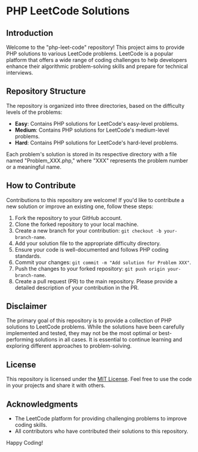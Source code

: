 # PHP LeetCode Solutions

## Introduction

Welcome to the "php-leet-code" repository! This project aims to provide PHP solutions to various LeetCode problems. LeetCode is a popular platform that offers a wide range of coding challenges to help developers enhance their algorithmic problem-solving skills and prepare for technical interviews.

## Repository Structure

The repository is organized into three directories, based on the difficulty levels of the problems:

- **Easy**: Contains PHP solutions for LeetCode's easy-level problems.
- **Medium**: Contains PHP solutions for LeetCode's medium-level problems.
- **Hard**: Contains PHP solutions for LeetCode's hard-level problems.

Each problem's solution is stored in its respective directory with a file named "Problem_XXX.php," where "XXX" represents the problem number or a meaningful name.

## How to Contribute

Contributions to this repository are welcome! If you'd like to contribute a new solution or improve an existing one, follow these steps:

1. Fork the repository to your GitHub account.
2. Clone the forked repository to your local machine.
3. Create a new branch for your contribution: `git checkout -b your-branch-name`.
4. Add your solution file to the appropriate difficulty directory.
5. Ensure your code is well-documented and follows PHP coding standards.
6. Commit your changes: `git commit -m "Add solution for Problem XXX"`.
7. Push the changes to your forked repository: `git push origin your-branch-name`.
8. Create a pull request (PR) to the main repository. Please provide a detailed description of your contribution in the PR.

## Disclaimer

The primary goal of this repository is to provide a collection of PHP solutions to LeetCode problems. While the solutions have been carefully implemented and tested, they may not be the most optimal or best-performing solutions in all cases. It is essential to continue learning and exploring different approaches to problem-solving.

## License

This repository is licensed under the [MIT License](LICENSE). Feel free to use the code in your projects and share it with others.

## Acknowledgments

- The LeetCode platform for providing challenging problems to improve coding skills.
- All contributors who have contributed their solutions to this repository.

Happy Coding!


